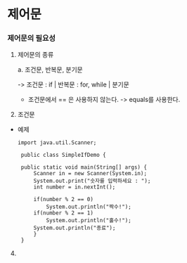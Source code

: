 # 제어문
### 제어문의 필요성
1. 제어문의 종류

   a. 조건문, 반복문, 분기문

   -> 조건문 : if | 반복문 : for, while | 분기문
   * 조건문에서 == 은 사용하지 않는다. -> equals를 사용한다.

2. 조건문   
* 예제
   ```
   import java.util.Scanner;

	public class SimpleIfDemo {

	public static void main(String[] args) {
		Scanner in = new Scanner(System.in);
		System.out.print("숫자를 입력하세요 : ");
		int number = in.nextInt();
		
		if(number % 2 == 0)
			System.out.println("짝수!");
		if(number % 2 == 1)
			System.out.println("홀수!");
		System.out.println("종료");
		}
	}
   ```
4. 
